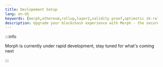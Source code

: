 ```yaml
---
title: Devlopement Setup
lang: en-US
keywords: [morph,ethereum,rollup,layer2,validity proof,optimstic zk-rollup]
description: Upgrade your blockchain experience with Morph - the secure decentralized, cost0efficient, and high-performing optimstic zk-rollup solution. Try it now!
---
```


:::info

Morph is currently under rapid development, stay tuned for what's coming next

:::

<!-- For examples of deploying with hardhat see [practice examples](../Practice-Examples/1-ERC20.md). -->

<!--
# Start Developing on Morph

Developing on Morph is as easy as developing on Ethereum — literally!

To deploy contracts onto an morph chain, simply set the RPC endpoint of your target morph chain and deploy using your favorite Ethereum development framework;

- [Truffle](https://trufflesuite.com/)
- [Hardhat](https://hardhat.org/)
- [Foundry](https://github.com/foundry-rs/foundry)
- [Brownie](https://eth-brownie.readthedocs.io/en/stable/)
- [Alchemy](https://docs.alchemy.com/reference/alchemy-sdk-quickstart)

...it all just works!



For info on new / different behavior between morph and Ethereum, see [differences with Ethereum](./1-difference-between-morph-and-ethereum.md).

## Step 1: Network Configuration

Before you doing anything, make sure you are connected to the following Morph Testnet.

| Name                      | RPC Url(s)                            | Chain ID | Block explorer             | Underlying L1 |
| ------------------------- | ------------------------------------- | -------- | -------------------------- | ------------- |
| Morph Testnet             | https://rpc.testnet.morphl2.io        | 2710    | https://explorer.testnet.morphl2.io      | Ethereum      |


## Step 2: Set up your developing framework



### Hardhat

Modify your Hardhat config file hardhat.config.ts to point at the Morph public RPC.
```
...

const config: HardhatUserConfig = {
  ...
  networks: {
    morph: {
      url: "" || "",
      accounts:
        process.env.PRIVATE_KEY !== undefined ? [process.env.PRIVATE_KEY] : [],
    },
  },
};

...
```

### Foundry

To deploy using Morph Public RPC, run:
```
forge create ... --rpc-url= --legacy
```


### Truffle
Assuming you already have a truffle environment setup, go to the Truffle configuration file, truffle.js. Make sure to have installed HDWalletProvider: npm install @truffle/hdwallet-provider@1.4.0
const HDWalletProvider = require("@truffle/hdwallet-provider")

```
...
module.exports = {
  networks: {
    morph: {
      provider: () =>
        new HDWalletProvider(process.env.PRIVATE_KEY, ""),
      network_id: '*',
    },
  }
}

```

### Brownie

To add the Morph, run the following command:
```
brownie networks add Ethereum morph host= chainid=534353
```

To set this as your default network, add the following in your project config file:
```
networks:
    default: morph    
```

Another way to add the Morph is to create a yaml file and run a command to add it.

This is an example of a yaml file called network-config.yaml
```
live:
- name: Ethereum
 networks:
 - chainid: 534353
   explorer: https://
   host: https://
   id: morph
   name: Morph
```
To add Morph to the network list, run the following command:
```
brownie networks import ./network-config.yaml
```

To deploy on Morph, run the following command. In this example, token.py is the script to deploy the smart contract. Replace this with the name of your script:
```
brownie run token.py --network morph
```

### ethers.js

Setting up a Morph  provider in an ethers script:
import { ethers } from 'ethers';

```
const provider = new ethers.providers.JsonRpcProvider(
  'https://
);
```
## Step 3: Acquire Ether

To start building on Morph, you may need to acquire some testnet ETH. 

Use [faucet](../../quick-start/faucet) to acquire Sepolia Ether. 

And then you can bridge the test Ethereum Ether to Morph testnet.

-->